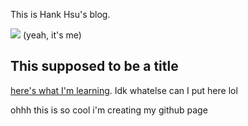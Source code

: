 This is Hank Hsu's blog. 

![](/images/phtoo.png)
(yeah, it's me)

## This supposed to be a title

[here's what I'm learning](https://sp25.datastructur.es/). Idk whatelse can I put here lol

ohhh this is so cool i'm creating my github page
